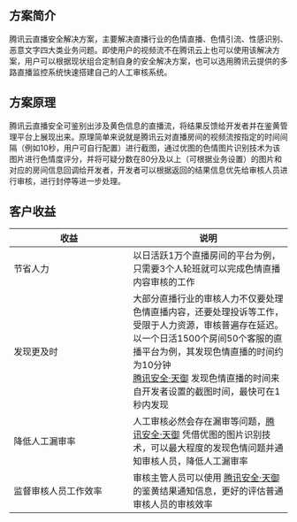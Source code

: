 ## 方案简介

腾讯云直播安全解决方案，主要解决直播行业的色情直播、色情引流、性感识别、恶意文字四大类业务问题。即使用户的视频流不在腾讯云上也可以使用该解决方案，用户可以根据现状组合定制自身的安全解决方案，也可以选用腾讯云提供的多路直播监控系统快速搭建自己的人工审核系统。

## 方案原理

腾讯云直播安全可鉴别出涉及黄色信息的直播流，将结果反馈给开发者并在鉴黄管理平台上展现出来。原理简单来说就是腾讯云对直播房间的视频流按指定的时间间隔（例如10秒，用户可自行配置）进行截图，通过优图的色情图片识别技术为该图片进行色情度评分，并将可疑分数在80分及以上（可根据业务设置）的图片和对应的房间信息回调给开发者，开发者可以根据返回的结果信息优先给审核人员进行审核，进行封停等进一步处理。

## 客户收益

<style>
table th:first-of-type {
    width: 200px;
}
</style>

| 收益 | 说明 |
|---------|---------|
| 节省人力 | 以日活跃1万个直播房间的平台为例，只需要3个人轮班就可以完成色情直播内容审核的工作 |
| 发现更及时 | 大部分直播行业的审核人力不仅要处理色情直播内容，还要处理投诉等工作，受限于人力资源，审核普遍存在延迟。以一个日活1500个房间50个客服的直播平台为例，其发现色情直播的时间约为10分钟</br>[腾讯安全·天御](https://cloud.tencent.com/product/vm) 发现色情直播的时间来自开发者设置的截图时间，最快可在1秒内发现 |
| 降低人工漏审率 | 人工审核必然会存在漏审等问题，[腾讯安全·天御](https://cloud.tencent.com/product/ims) 凭借优图的图片识别技术，可以最大程度的发现色情问题并通知审核人员，降低人工漏审率 |
| 监督审核人员工作效率 | 审核主管人员可以使用 [腾讯安全·天御](https://cloud.tencent.com/product/vm) 的鉴黄结果通知信息，更好的评估普通审核人员的审核效率 |
